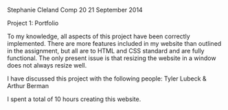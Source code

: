 Stephanie Cleland
Comp 20
21 September 2014

Project 1: Portfolio

To my knowledge, all aspects of this project have been correctly implemented. There are more features included in my website than outlined in the assignment, but all are to HTML and CSS standard and are fully functional. The only present issue is that resizing the website in a window does not always resize well. 

I have discussed this project with the following people: Tyler Lubeck & Arthur Berman

I spent a total of 10 hours creating this website.
